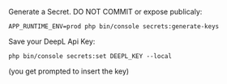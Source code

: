 Generate a Secret. DO NOT COMMIT or expose publicaly:

```
APP_RUNTIME_ENV=prod php bin/console secrets:generate-keys
```

Save your DeepL Api Key:

```
php bin/console secrets:set DEEPL_KEY --local
```
(you get prompted to insert the key)


